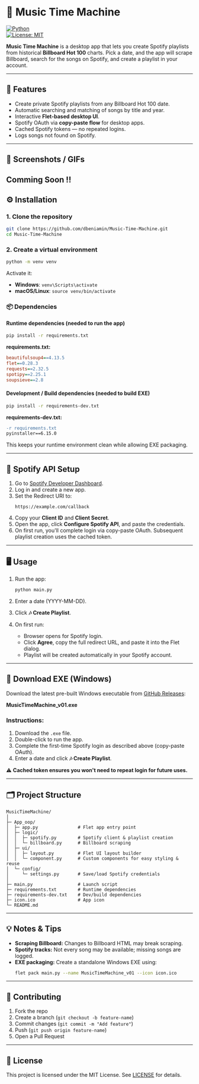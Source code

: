 # 🎵 Music Time Machine

[![Python](https://img.shields.io/badge/python-3.13-blue.svg)](https://www.python.org/)  
[![License: MIT](https://img.shields.io/badge/License-MIT-green.svg)](LICENSE)

**Music Time Machine** is a desktop app that lets you create Spotify playlists from historical **Billboard Hot 100** charts. Pick a date, and the app will scrape Billboard, search for the songs on Spotify, and create a playlist in your account.  

---

## 🚀 Features

- Create private Spotify playlists from any Billboard Hot 100 date.  
- Automatic searching and matching of songs by title and year.  
- Interactive **Flet-based desktop UI**.  
- Spotify OAuth via **copy-paste flow** for desktop apps.  
- Cached Spotify tokens — no repeated logins.  
- Logs songs not found on Spotify.  

---

## 📸 Screenshots / GIFs

Comming Soon !!
---

## ⚙️ Installation

### 1. Clone the repository

```bash
git clone https://github.com/dbeniamin/Music-Time-Machine.git
cd Music-Time-Machine
```

### 2. Create a virtual environment

```bash
python -m venv venv
```

Activate it:
- **Windows**: `venv\Scripts\activate`
- **macOS/Linux**: `source venv/bin/activate`

### 📦 Dependencies

#### Runtime dependencies (needed to run the app)
```bash
pip install -r requirements.txt
```

**requirements.txt:**
```ini
beautifulsoup4==4.13.5
flet==0.28.3
requests==2.32.5
spotipy==2.25.1
soupsieve==2.8
```

#### Development / Build dependencies (needed to build EXE)
```bash
pip install -r requirements-dev.txt
```

**requirements-dev.txt:**
```diff
-r requirements.txt
pyinstaller==6.15.0
```

This keeps your runtime environment clean while allowing EXE packaging.

---

## 🔑 Spotify API Setup

1. Go to [Spotify Developer Dashboard](https://developer.spotify.com/dashboard).
2. Log in and create a new app.
3. Set the Redirect URI to:
   ```
   https://example.com/callback
   ```
4. Copy your **Client ID** and **Client Secret**.
5. Open the app, click **Configure Spotify API**, and paste the credentials.
6. On first run, you'll complete login via copy-paste OAuth. Subsequent playlist creation uses the cached token.

---

## 🖥️ Usage

1. Run the app:
   ```bash
   python main.py
   ```

2. Enter a date (YYYY-MM-DD).

3. Click **🎶 Create Playlist**.

4. On first run:
   - Browser opens for Spotify login.
   - Click **Agree**, copy the full redirect URL, and paste it into the Flet dialog.
   - Playlist will be created automatically in your Spotify account.

---

## 💾 Download EXE (Windows)

Download the latest pre-built Windows executable from [GitHub Releases](https://github.com/dbeniamin/Music-Time-Machine/releases):

**MusicTimeMachine_v01.exe**

### Instructions:
1. Download the `.exe` file.
2. Double-click to run the app.
3. Complete the first-time Spotify login as described above (copy-paste OAuth).
4. Enter a date and click **🎶 Create Playlist**.

⚠️ **Cached token ensures you won't need to repeat login for future uses.**

---

## 🗂️ Project Structure

```
MusicTimeMachine/
│
├─ App_oop/
│  ├─ app.py               # Flet app entry point
│  ├─ logic/
│  │  ├─ spotify.py        # Spotify client & playlist creation
│  │  └─ billboard.py      # Billboard scraping
│  ├─ ui/
│  │  ├─ layout.py         # Flet UI layout builder
│  │  └─ component.py      # Custom components for easy styling & reuse
│  └─ config/
│     └─ settings.py       # Save/load Spotify credentials
│
├─ main.py                 # Launch script
├─ requirements.txt        # Runtime dependencies
├─ requirements-dev.txt    # Dev/build dependencies
├─ icon.ico                # App icon
└─ README.md

  ```
---

## 💡 Notes & Tips

- **Scraping Billboard:** Changes to Billboard HTML may break scraping.
- **Spotify tracks:** Not every song may be available; missing songs are logged.
- **EXE packaging:** Create a standalone Windows EXE using:
  ```bash
  flet pack main.py --name MusicTimeMachine_v01 --icon icon.ico

---

## 🤝 Contributing

1. Fork the repo
2. Create a branch (`git checkout -b feature-name`)
3. Commit changes (`git commit -m "Add feature"`)
4. Push (`git push origin feature-name`)
5. Open a Pull Request

---

## 📄 License

This project is licensed under the MIT License. See [LICENSE](LICENSE) for details.
